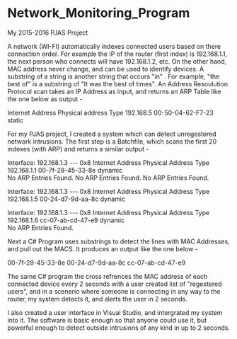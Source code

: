 # Network_Monitoring_Program
My 2015-2016 PJAS Project

A network (WI-FI) automatically indexes connected users based on there connection order. For example the IP of the router (first index)
is 192.168.1.1, the next person who connects will have 192.168.1.2, etc. On the other hand, MAC address never change, and can be used to 
identify devices. A substring of a string is another string that occurs "in" . For example, "the best of" is a substring of 
"It was the best of times". An Address Resoulution Protocol scan takes an IP Address as input, and returns an ARP Table like the one 
below as output -

Internet Address	Physical address	Type
   192.168.5	    00-50-04-62-F7-23	static

For my PJAS project, I created a system which can detect unregestered network intrusions. 
The first step is a Batchfile, which scans the first 20 indexes (with ARP) and returns a similar output -

Interface: 192.168.1.3 --- 0x8
  Internet Address      Physical Address      Type
  192.168.1.1           00-7f-28-45-33-8e     dynamic   
No ARP Entries Found.
No ARP Entries Found.
No ARP Entries Found.

Interface: 192.168.1.3 --- 0x8
  Internet Address      Physical Address      Type
  192.168.1.5           00-24-d7-9d-aa-8c     dynamic   

Interface: 192.168.1.3 --- 0x8
  Internet Address      Physical Address      Type
  192.168.1.6           cc-07-ab-cd-47-e9     dynamic   
No ARP Entries Found.

Next a C# Program uses substrings to detect the lines with MAC Addresses, and pull out the MACS.
It produces an output like the one below -

00-7f-28-45-33-8e
00-24-d7-9d-aa-8c
cc-07-ab-cd-47-e9

The same C# program the cross refrences the MAC address of each connected device every 2 seconds with a user created list of 
"regestered users", and in a scenerio where someone is connecting in any way to the router, my system detects it, and alerts the 
user in 2 seconds.

I also created a user interface in Visual Studio, and intergrated my system into it. The software is basic enough so that anyone
could use it, but powerful enough to detect outside intrusions of any kind in up to 2 seconds.
